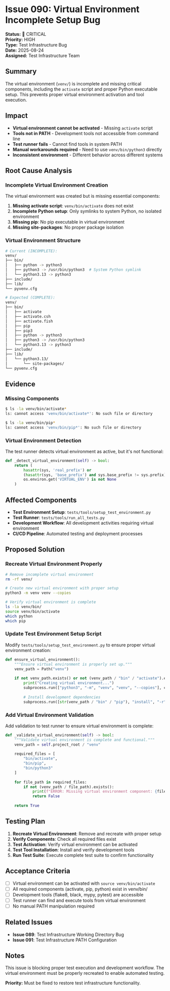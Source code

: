 # Issue 090: Virtual Environment Incomplete Setup Bug

**Status:** 🚨 CRITICAL  
**Priority:** HIGH  
**Type:** Test Infrastructure Bug  
**Date:** 2025-08-24  
**Assigned:** Test Infrastructure Team  

## **Summary**

The virtual environment (`venv/`) is incomplete and missing critical components, including the `activate` script and proper Python executable setup. This prevents proper virtual environment activation and tool execution.

## **Impact**

- **Virtual environment cannot be activated** - Missing `activate` script
- **Tools not in PATH** - Development tools not accessible from command line
- **Test runner fails** - Cannot find tools in system PATH
- **Manual workarounds required** - Need to use `venv/bin/python3` directly
- **Inconsistent environment** - Different behavior across different systems

## **Root Cause Analysis**

### **Incomplete Virtual Environment Creation**
The virtual environment was created but is missing essential components:

1. **Missing activate script**: `venv/bin/activate` does not exist
2. **Incomplete Python setup**: Only symlinks to system Python, no isolated environment
3. **Missing pip**: No pip executable in virtual environment
4. **Missing site-packages**: No proper package isolation

### **Virtual Environment Structure**
```bash
# Current (INCOMPLETE):
venv/
├── bin/
│   ├── python -> python3
│   ├── python3 -> /usr/bin/python3  # System Python symlink
│   └── python3.13 -> python3
├── include/
├── lib/
└── pyvenv.cfg

# Expected (COMPLETE):
venv/
├── bin/
│   ├── activate
│   ├── activate.csh
│   ├── activate.fish
│   ├── pip
│   ├── pip3
│   ├── python -> python3
│   ├── python3 -> /usr/bin/python3
│   └── python3.13 -> python3
├── include/
├── lib/
│   └── python3.13/
│       └── site-packages/
└── pyvenv.cfg
```

## **Evidence**

### **Missing Components**
```bash
$ ls -la venv/bin/activate*
ls: cannot access 'venv/bin/activate*': No such file or directory

$ ls -la venv/bin/pip*
ls: cannot access 'venv/bin/pip*': No such file or directory
```

### **Virtual Environment Detection**
The test runner detects virtual environment as active, but it's not functional:
```python
def _detect_virtual_environment(self) -> bool:
    return (
        hasattr(sys, 'real_prefix') or
        (hasattr(sys, 'base_prefix') and sys.base_prefix != sys.prefix) or
        os.environ.get('VIRTUAL_ENV') is not None
    )
```

## **Affected Components**

- **Test Environment Setup**: `tests/tools/setup_test_environment.py`
- **Test Runner**: `tests/tools/run_all_tests.py`
- **Development Workflow**: All development activities requiring virtual environment
- **CI/CD Pipeline**: Automated testing and deployment processes

## **Proposed Solution**

### **Recreate Virtual Environment Properly**
```bash
# Remove incomplete virtual environment
rm -rf venv/

# Create new virtual environment with proper setup
python3 -m venv venv --copies

# Verify virtual environment is complete
ls -la venv/bin/
source venv/bin/activate
which python
which pip
```

### **Update Test Environment Setup Script**
Modify `tests/tools/setup_test_environment.py` to ensure proper virtual environment creation:

```python
def ensure_virtual_environment():
    """Ensure virtual environment is properly set up."""
    venv_path = Path("venv")
    
    if not venv_path.exists() or not (venv_path / "bin" / "activate").exists():
        print("Creating virtual environment...")
        subprocess.run(["python3", "-m", "venv", "venv", "--copies"], check=True)
        
        # Install development dependencies
        subprocess.run([str(venv_path / "bin" / "pip"), "install", "-r", "requirements-dev.txt"], check=True)
```

### **Add Virtual Environment Validation**
Add validation to test runner to ensure virtual environment is complete:

```python
def _validate_virtual_environment(self) -> bool:
    """Validate virtual environment is complete and functional."""
    venv_path = self.project_root / "venv"
    
    required_files = [
        "bin/activate",
        "bin/pip",
        "bin/python3"
    ]
    
    for file_path in required_files:
        if not (venv_path / file_path).exists():
            print(f"ERROR: Missing virtual environment component: {file_path}")
            return False
    
    return True
```

## **Testing Plan**

1. **Recreate Virtual Environment**: Remove and recreate with proper setup
2. **Verify Components**: Check all required files exist
3. **Test Activation**: Verify virtual environment can be activated
4. **Test Tool Installation**: Install and verify development tools
5. **Run Test Suite**: Execute complete test suite to confirm functionality

## **Acceptance Criteria**

- [ ] Virtual environment can be activated with `source venv/bin/activate`
- [ ] All required components (activate, pip, python) exist in venv/bin/
- [ ] Development tools (flake8, black, mypy, pytest) are accessible
- [ ] Test runner can find and execute tools from virtual environment
- [ ] No manual PATH manipulation required

## **Related Issues**

- **Issue 089**: Test Infrastructure Working Directory Bug
- **Issue 091**: Test Infrastructure PATH Configuration

## **Notes**

This issue is blocking proper test execution and development workflow. The virtual environment must be properly recreated to enable automated testing.

**Priority:** Must be fixed to restore test infrastructure functionality.
